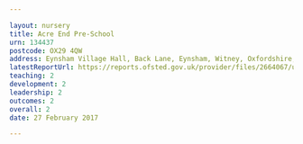 ```yaml
---

layout: nursery
title: Acre End Pre-School
urn: 134437
postcode: OX29 4QW
address: Eynsham Village Hall, Back Lane, Eynsham, Witney, Oxfordshire, OX29 4QW
latestReportUrl: https://reports.ofsted.gov.uk/provider/files/2664067/urn/134437.pdf
teaching: 2
development: 2
leadership: 2
outcomes: 2
overall: 2
date: 27 February 2017

---
```

